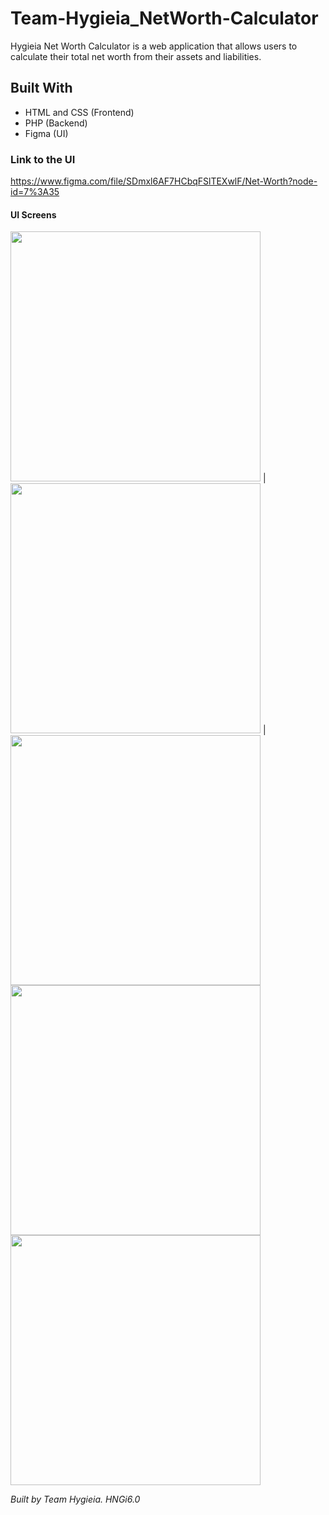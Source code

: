 # Team-Hygieia_NetWorth-Calculator
Hygieia Net Worth Calculator is a web application that allows users to calculate their total net worth from their assets and liabilities.

## Built With
* HTML and CSS (Frontend)
* PHP (Backend)
* Figma (UI)

### Link to the UI
https://www.figma.com/file/SDmxl6AF7HCbqFSlTEXwlF/Net-Worth?node-id=7%3A35

#### UI Screens
<img tag="sign in" src="https://github.com/SteveOye/team-hygieia_NetWorth-Calculator/blob/master/ui/signin.png" width="400"> | <img src="https://github.com/SteveOye/team-hygieia_NetWorth-Calculator/blob/master/ui/signup.png" width="400"> |  <img src="https://github.com/SteveOye/team-hygieia_NetWorth-Calculator/blob/master/ui/Net Worth.png" width="400"> <img src="https://github.com/SteveOye/team-hygieia_NetWorth-Calculator/blob/master/ui/Net Worth(1).png" width="400"> <img src="https://github.com/SteveOye/team-hygieia_NetWorth-Calculator/blob/master/ui/Net Worth(2).png" width="400">



_Built by Team Hygieia. HNGi6.0_
